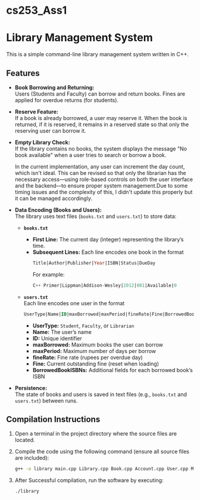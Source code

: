 # cs253_Ass1
# Library Management System

This is a simple command-line library management system written in C++.
## Features

- **Book Borrowing and Returning:**  
  Users (Students and Faculty) can borrow and return books. Fines are applied for overdue returns (for students).

- **Reserve Feature:**  
  If a book is already borrowed, a user may reserve it. When the book is returned, if it is reserved, it remains in a reserved state so that only the reserving user can borrow it.

- **Empty Library Check:**  
  If the library contains no books, the system displays the message "No book available" when a user tries to search or borrow a book.

  In the current implementation, any user can increment the day count, which isn't ideal. This can be revised so that only the librarian has the necessary access—using role-based controls on both the user 
  interface and the backend—to ensure proper system management.Due to some timing issues and the complexity of this, I didn't update this properly but it can be managed accordingly.

- **Data Encoding (Books and Users):**  
  The library uses text files (`books.txt` and `users.txt`) to store data:

  - **`books.txt`**  
    - **First Line:** The current day (integer) representing the library’s time.  
    - **Subsequent Lines:** Each line encodes one book in the format  
      ```sql
      Title|Author|Publisher|Year|ISBN|Status|DueDay
      ```
      For example:
      ```sql
      C++ Primer|Lippman|Addison-Wesley|2012|001|Available|0
      ```
  
  - **`users.txt`**  
    Each line encodes one user in the format  
    ```sql
    UserType|Name|ID|maxBorrowed|maxPeriod|fineRate|Fine|BorrowedBookISBN1|BorrowedBookISBN2|...
    ```
    - **UserType:** `Student`, `Faculty`, or `Librarian`  
    - **Name:** The user’s name  
    - **ID:** Unique identifier  
    - **maxBorrowed:** Maximum books the user can borrow  
    - **maxPeriod:** Maximum number of days per borrow  
    - **fineRate:** Fine rate (rupees per overdue day)  
    - **Fine:** Current outstanding fine (reset when loading)  
    - **BorrowedBookISBNs:** Additional fields for each borrowed book’s ISBN

- **Persistence:**  
  The state of books and users is saved in text files (e.g., `books.txt` and `users.txt`) between runs.

## Compilation Instructions

1. Open a terminal in the project directory where the source files are located.

2. Compile the code using the following command (ensure all source files are included):

   ```bash
   g++ -o library main.cpp Library.cpp Book.cpp Account.cpp User.cpp Menu.cpp

3. After Successful compilation, run the software by executing:
   ```bash
   ./library

